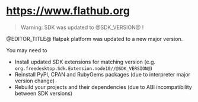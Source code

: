 # https://www.flathub.org

> Warning: SDK was updated to @SDK_VERSION@ !

@EDITOR_TITLE@ flatpak platform was updated to a new major version.

You may need to
- Install updated SDK extensions for matching version
  (e.g. `org.freedesktop.Sdk.Extension.node10//@SDK_VERSION@`)
- Reinstall PyPI, CPAN and RubyGems packages
  (due to interpreter major version change)
- Rebuild your projects and their dependencies
  (due to ABI incompatibility between SDK versions)

